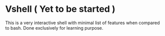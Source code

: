 Vshell ( Yet to be started )
======

This is a very interactive shell with minimal list of features when compared to bash. Done exclusively for learning purpose.
